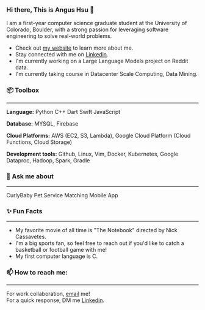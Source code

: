 ### Hi there, This is Angus Hsu 👋

I am a first-year computer science graduate student at the University of Colorado, Boulder, with a strong passion for leveraging software engineering to solve real-world problems.

- Check out [my website](https://charisliao.github.io/) to learn more about me.
- Stay connected with me on [Linkedin](https://www.linkedin.com/in/angushsu999/).
- I'm currently working on a Large Language Models project on Reddit data.
- I'm currently taking course in Datacenter Scale Computing, Data Mining. 

### 📦 Toolbox
----------------------------------------------------------------------------    
**Language:** Python C++ Dart Swift JavaScript     
    
**Database:** MYSQL, Firebase
    
**Cloud Platforms:** AWS (EC2, S3, Lambda), Google Cloud Platform (Cloud Functions, Cloud Storage)  
    
**Development tools:** Github, Linux, Vim, Docker, Kubernetes, Google Dataproc, Hadoop, Spark, Gradle 
    

### 💬 Ask me about 
---------------------------------------------------------------------------    
CurlyBaby Pet Service Matching Mobile App 

### ✨ Fun Facts
---------------------------------------------------------------------------- 
- My favorite movie of all time is "The Notebook" directed by Nick Cassavetes.    
- I'm a big sports fan, so feel free to reach out if you'd like to catch a basketball or football game with me!
- My first computer language is C.

  
### 📫 How to reach me:
-----------------------    
For work collaboration, [email](ChengYu.Hsu@colorado.edu) me!     
For a quick response, DM me [Linkedin](https://www.linkedin.com/in/angushsu999/).     



<!--
**charisliao/charisliao** is a ✨ special ✨ repository because its README.md (this file) appears on your GitHub profile.

Here are some ideas to get you started:

- 🔭 I’m currently working on ...
- 🌱 I’m currently learning ...
- 👯 I’m looking to collaborate on ...
- 🤔 I’m looking for help with ...
- 💬 Ask me about ...
- 📫 How to reach me: ...
- 😄 Pronouns: ...
- ⚡ Fun fact: ...
-->


<!--
**charisliao/charisliao** is a ✨ special ✨ repository because its README.md (this file) appears on your GitHub profile.

Here are some ideas to get you started:

- 🔭 I’m currently working on ...
- 🌱 I’m currently learning ...
- 👯 I’m looking to collaborate on ...
- 🤔 I’m looking for help with ...
- 💬 Ask me about ...
- 📫 How to reach me: ...
- 😄 Pronouns: ...
- ⚡ Fun fact: ...
-->
